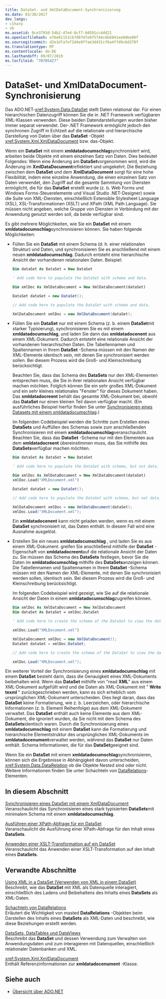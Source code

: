 ```yaml
---
title: DataSet- und XmlDataDocument-Synchronisierung
ms.date: 03/30/2017
dev_langs:
- csharp
- vb
ms.assetid: 0ce3793d-54b2-47e4-8cf7-b0591cc4dd21
ms.openlocfilehash: e76e81153cb7d074fe975744c6b6041ee04be90f
ms.sourcegitcommit: d2e1dfa7ef2d4e9ffae3d431cf6a4ffd9c8d378f
ms.translationtype: MT
ms.contentlocale: de-DE
ms.lasthandoff: 09/07/2019
ms.locfileid: "70785427"
---
```

# <a name="dataset-and-xmldatadocument-synchronization"></a>DataSet- und XmlDataDocument-Synchronisierung
Das ADO.NET-<xref:System.Data.DataSet> stellt Daten relational dar. Für einen hierarchischen Datenzugriff können Sie die in .NET Framework verfügbaren XML-Klassen verwenden. Diese beiden Datendarstellungen wurden bisher immer separat verwendet. Der-.NET Framework ermöglicht jedoch den synchronen Zugriff in Echtzeit auf die relationale und hierarchische Darstellung von Daten über das **DataSet** -Objekt <xref:System.Xml.XmlDataDocument> bzw. das-Objekt.  
  
 Wenn ein **DataSet** mit einem **xmldatadocumschlag**synchronisiert wird, arbeiten beide Objekte mit einem einzelnen Satz von Daten. Dies bedeutet Folgendes: Wenn eine Änderung am **DataSet**vorgenommen wird, wird die Änderung im **XmlDataDocument**reflektiert und umgekehrt. Die Beziehung zwischen dem **DataSet** und dem **XmlDataDocument** sorgt für eine hohe Flexibilität, indem eine einzelne Anwendung, die einen einzelnen Satz von Daten verwendet, den Zugriff auf die gesamte Sammlung von Diensten ermöglicht, die für das **DataSet** erstellt wurde (z. b. Web Forms und Windows Forms-Steuerelemente und Visual Studio .NET-Designer) sowie die Suite von XML-Diensten, einschließlich Extensible Stylesheet Language (XSL), XSL-Transformationen (XSLT) und XPath (XML Path Language). Sie müssen nicht angeben, welche Gruppe von Diensten in Verbindung mit der Anwendung genutzt werden soll, da beide verfügbar sind.  
  
 Es gibt mehrere Möglichkeiten, wie Sie ein **DataSet** mit einem **xmldatadocumschlag**synchronisieren können. Sie haben folgende Möglichkeiten:  
  
- Füllen Sie ein **DataSet** mit einem Schema (d. h. einer relationalen Struktur) und Daten, und synchronisieren Sie es anschließend mit einem neuen **xmldatadocumschlag**. Dadurch entsteht eine hierarchische Ansicht der vorhandenen relationalen Daten. Beispiel:  
  
    ```vb  
    Dim dataSet As DataSet = New DataSet  
  
    ' Add code here to populate the DataSet with schema and data.  
  
    Dim xmlDoc As XmlDataDocument = New XmlDataDocument(dataSet)  
    ```  
  
    ```csharp  
    DataSet dataSet = new DataSet();  
  
    // Add code here to populate the DataSet with schema and data.  
  
    XmlDataDocument xmlDoc = new XmlDataDocument(dataSet);  
    ```  
  
- Füllen Sie ein **DataSet** nur mit einem Schema (z. b. einem **DataSet**mit starker Typisierung), synchronisieren Sie es mit einem **xmldatadocumschlag**, und laden Sie dann das **xmldatadocenent** aus einem XML-Dokument. Dadurch entsteht eine relationale Ansicht der vorhandenen hierarchischen Daten. Die Tabellennamen und Spaltennamen in Ihrem **DataSet** -Schema müssen mit den Namen der XML-Elemente identisch sein, mit denen Sie synchronisiert werden sollen. Bei diesem Prozess wird die Groß- und Kleinschreibung berücksichtigt.  
  
     Beachten Sie, dass das Schema des **DataSets** nur den XML-Elementen entsprechen muss, die Sie in ihrer relationalen Ansicht verfügbar machen möchten. Folglich können Sie ein sehr großes XML-Dokument und ein sehr kleines relationales "Fenster" für dieses Dokument haben. Das **xmldatadocreent** behält das gesamte XML-Dokument bei, obwohl das **DataSet** nur einen kleinen Teil davon verfügbar macht. (Ein ausführliches Beispiel hierfür finden Sie unter [Synchronisieren eines Datasets mit einem xmldatadocumschlag](synchronizing-a-dataset-with-an-xmldatadocument.md).)  
  
     Im folgenden Codebeispiel werden die Schritte zum Erstellen eines **DataSets** und Auffüllen des Schemas sowie zum anschließenden Synchronisieren mit einem **xmldatadocumschlag**veranschaulicht. Beachten Sie, dass das **DataSet** -Schema nur mit den Elementen aus dem **xmldatadocreent** übereinstimmen muss, das Sie mithilfe des **DataSets**verfügbar machen möchten.  
  
    ```vb  
    Dim dataSet As DataSet = New DataSet  
  
    ' Add code here to populate the DataSet with schema, but not data.  
  
    Dim xmlDoc As XmlDataDocument = New XmlDataDocument(dataSet)  
    xmlDoc.Load("XMLDocument.xml")  
    ```  
  
    ```csharp  
    DataSet dataSet = new DataSet();  
  
    // Add code here to populate the DataSet with schema, but not data.  
  
    XmlDataDocument xmlDoc = new XmlDataDocument(dataSet);  
    xmlDoc.Load("XMLDocument.xml");  
    ```  
  
     Ein **xmldatadocenent** kann nicht geladen werden, wenn es mit einem **DataSet** synchronisiert ist, das Daten enthält. In diesem Fall wird eine Ausnahme ausgelöst.  
  
- Erstellen Sie ein neues **xmldatadocumschlag** , und laden Sie es aus einem XML-Dokument. greifen Sie anschließend mithilfe der **DataSet** -Eigenschaft von **xmldatadocreent**auf die relationale Ansicht der Daten zu. Sie müssen das Schema des **DataSets** festlegen, bevor Sie die Daten im **xmldatadocumschlag** mithilfe des **DataSets**anzeigen können. Die Tabellennamen und Spaltennamen in Ihrem **DataSet** -Schema müssen mit den Namen der XML-Elemente, mit denen Sie synchronisiert werden sollen, identisch sein. Bei diesem Prozess wird die Groß- und Kleinschreibung berücksichtigt.  
  
     Im folgenden Codebeispiel wird gezeigt, wie Sie auf die relationale Ansicht der Daten in einem **xmldatadocumschlag**zugreifen können.  
  
    ```vb  
    Dim xmlDoc As XmlDataDocument = New XmlDataDocument  
    Dim dataSet As DataSet = xmlDoc.DataSet  
  
    ' Add code here to create the schema of the DataSet to view the data.  
  
    xmlDoc.Load("XMLDocument.xml")  
    ```  
  
    ```csharp  
    XmlDataDocument xmlDoc = new XmlDataDocument();  
    DataSet dataSet = xmlDoc.DataSet;  
  
    // Add code here to create the schema of the DataSet to view the data.  
  
    xmlDoc.Load("XMLDocument.xml");  
    ```  
  
 Ein weiterer Vorteil der Synchronisierung eines **xmldatadocumschlag** mit einem **DataSet** besteht darin, dass die Genauigkeit eines XML-Dokuments beibehalten wird. Wenn das **DataSet** mithilfe von "read **XML**" aus einem XML-Dokument aufgefüllt wird und die Daten als XML-Dokument mit " **Write texml** " zurückgeschrieben werden, kann es sich erheblich vom ursprünglichen XML-Dokument unterscheiden. Dies liegt daran, dass das **DataSet** keine Formatierung, wie z. b. Leerzeichen, oder hierarchische Informationen (z. b. Element Reihenfolge) aus dem XML-Dokument verwaltet. Das **DataSet** enthält auch keine Elemente aus dem XML-Dokument, die ignoriert wurden, da Sie nicht mit dem Schema des **DataSets**identisch waren. Durch die Synchronisierung eines **xmldatadocumschlag** mit einem **DataSet** kann die Formatierung und hierarchische Elementstruktur des ursprünglichen XML-Dokuments im **xmldatadocenument**verwaltet werden, während das **DataSet** nur Daten enthält. Schema Informationen, die für das **DataSet**geeignet sind.  
  
 Wenn Sie ein **DataSet** mit einem **xmldatadocumschlag**synchronisieren, können sich die Ergebnisse in Abhängigkeit davon unterscheiden, <xref:System.Data.DataRelation> ob die Objekte Nested sind oder nicht. Weitere Informationen finden Sie unter Schachteln von [DataRelations](nesting-datarelations.md)-Elementen.  
  
## <a name="in-this-section"></a>In diesem Abschnitt  
 [Synchronisieren eines DataSet mit einem XmlDataDocument](synchronizing-a-dataset-with-an-xmldatadocument.md)  
 Veranschaulicht das Synchronisieren eines stark typisierten **DataSets**mit minimalem Schema mit einem **xmldatadocumschlag**.  
  
 [Ausführen einer XPath-Abfrage für ein DataSet](performing-an-xpath-query-on-a-dataset.md)  
 Veranschaulicht die Ausführung einer XPath-Abfrage für den Inhalt eines **DataSets**.  
  
 [Anwenden einer XSLT-Transformation auf ein DataSet](applying-an-xslt-transform-to-a-dataset.md)  
 Veranschaulicht das Anwenden einer XSLT-Transformation auf den Inhalt eines **DataSets**.  
  
## <a name="related-sections"></a>Verwandte Abschnitte  
 [Using XML in a DataSet (Verwenden von XML in einem DataSet)](using-xml-in-a-dataset.md)  
 Beschreibt, wie das **DataSet** mit XML als Datenquelle interagiert, einschließlich des Ladens und Beibehaltens des Inhalts eines **DataSets** als XML-Daten.  
  
 [Schachteln von DataRelations](nesting-datarelations.md)  
 Erläutert die Wichtigkeit von masted **DataRelations** -Objekten beim Darstellen des Inhalts eines **DataSets** als XML-Daten und beschreibt, wie diese Beziehungen erstellt werden.  
  
 [DataSets, DataTables und DataViews](index.md)  
 Beschreibt das **DataSet** und dessen Verwendung zum Verwalten von Anwendungsdaten und zum interagieren mit Datenquellen, einschließlich relationaler Datenbanken und XML.  
  
 <xref:System.Xml.XmlDataDocument>  
 Enthält Referenzinformationen zur **xmldatadocenument** -Klasse.  
  
## <a name="see-also"></a>Siehe auch

- [Übersicht über ADO.NET](../ado-net-overview.md)
